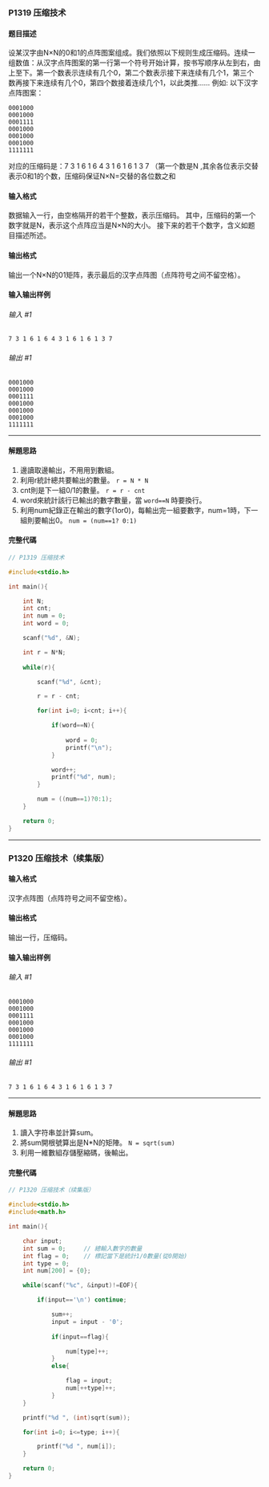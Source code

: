 ### P1319 压缩技术

#### 题目描述
设某汉字由N×N的0和1的点阵图案组成。我们依照以下规则生成压缩码。连续一组数值：从汉字点阵图案的第一行第一个符号开始计算，按书写顺序从左到右，由上至下。第一个数表示连续有几个0，第二个数表示接下来连续有几个1，第三个数再接下来连续有几个0，第四个数接着连续几个1，以此类推……
例如: 以下汉字点阵图案：
```
0001000
0001000
0001111
0001000
0001000
0001000
1111111
```
对应的压缩码是：7 3 1 6 1 6 4 3 1 6 1 6 1 3 7 （第一个数是N ,其余各位表示交替表示0和1的个数，压缩码保证N×N=交替的各位数之和

#### 输入格式
数据输入一行，由空格隔开的若干个整数，表示压缩码。
其中，压缩码的第一个数字就是N，表示这个点阵应当是N×N的大小。
接下来的若干个数字，含义如题目描述所述。

#### 输出格式
输出一个N×N的01矩阵，表示最后的汉字点阵图（点阵符号之间不留空格）。

#### 输入输出样例

###### 输入 #1
` 7 3 1 6 1 6 4 3 1 6 1 6 1 3 7 `

###### 输出 #1
```
0001000
0001000
0001111
0001000
0001000
0001000
1111111
```

---

#### 解題思路
1. 邊讀取邊輸出，不用用到數組。
2. 利用r統計總共要輸出的數量。  `r = N * N`
3. cnt則是下一組0/1的數量。  `r = r - cnt`
4. word來統計該行已輸出的數字數量，當 `word==N` 時要換行。
5. 利用num紀錄正在輸出的數字(1or0)，每輸出完一組要數字，num=1時，下一組則要輸出0。  `num = (num==1? 0:1)`

#### 完整代碼
```c
// P1319 压缩技术

#include<stdio.h>

int main(){

    int N;
    int cnt;
    int num = 0;
    int word = 0;

    scanf("%d", &N);

    int r = N*N;
    
    while(r){

        scanf("%d", &cnt);

        r = r - cnt;

        for(int i=0; i<cnt; i++){

            if(word==N){
                
                word = 0;
                printf("\n");
            }

            word++;
            printf("%d", num);
        }

        num = ((num==1)?0:1);
    }

    return 0;
}
```

---

### P1320 压缩技术（续集版）

#### 输入格式
汉字点阵图（点阵符号之间不留空格）。

#### 输出格式
输出一行，压缩码。

#### 输入输出样例

###### 输入 #1
```
0001000
0001000
0001111
0001000
0001000
0001000
1111111
```

###### 输出 #1
` 7 3 1 6 1 6 4 3 1 6 1 6 1 3 7 `

---

#### 解題思路
1. 讀入字符串並計算sum。
2. 將sum開根號算出是N*N的矩陣。    `N = sqrt(sum)`
3. 利用一維數組存儲壓縮碼，後輸出。

#### 完整代碼
```c
// P1320 压缩技术（续集版）

#include<stdio.h>
#include<math.h>

int main(){

    char input;
    int sum = 0;     // 總輸入數字的數量
    int flag = 0;    // 標記當下是統計1/0數量(從0開始)
    int type = 0;
    int num[200] = {0};

    while(scanf("%c", &input)!=EOF){

        if(input=='\n') continue;

            sum++;
            input = input - '0';
            
            if(input==flag){

                num[type]++;
            }
            else{

                flag = input;
                num[++type]++;
            }
    }

    printf("%d ", (int)sqrt(sum));

    for(int i=0; i<=type; i++){

        printf("%d ", num[i]);
    }

    return 0;
}
```
